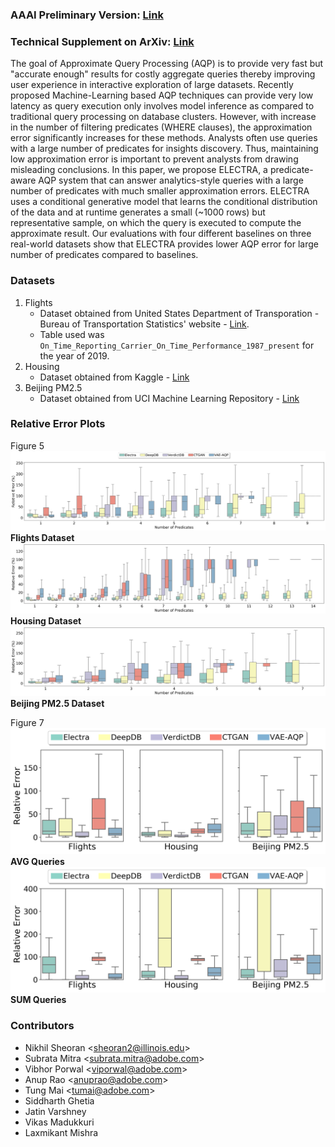 ### AAAI Preliminary Version: [Link](https://www.aaai.org/AAAI22Papers/AAAI-11427.SheoranN.pdf)
### Technical Supplement on ArXiv: [Link](https://arxiv.org/abs/2201.12420)

The goal of Approximate Query Processing (AQP) is to provide very fast but "accurate enough" results for costly aggregate queries thereby improving user experience in interactive exploration of large datasets. Recently proposed Machine-Learning based AQP techniques can provide very low latency as query execution only involves model inference as compared to traditional query processing on database clusters. However, with increase in the number of filtering predicates (WHERE clauses), the approximation error significantly increases for these methods. Analysts often use queries with a large number of predicates for insights discovery. Thus, maintaining low approximation error is important to prevent analysts from drawing misleading conclusions. In this paper, we propose ELECTRA, a predicate-aware AQP system that can answer analytics-style queries with a large number of predicates with much smaller approximation errors. ELECTRA uses a conditional generative model that learns the conditional distribution of the data and at runtime generates a small (~1000 rows) but representative sample, on which the query is executed to compute the approximate result. Our evaluations with four different baselines on three real-world datasets show that ELECTRA provides lower AQP error for large number of predicates compared to baselines.


### Datasets

1. Flights
    * Dataset obtained from United States Department of Transporation - Bureau of Transportation Statistics' website - [Link](https://transtats.bts.gov/).
    * Table used was `On_Time_Reporting_Carrier_On_Time_Performance_1987_present` for the year of 2019.
2. Housing
    * Dataset obtained from Kaggle - [Link](https://www.kaggle.com/ruiqurm/lianjia/version/2)
3. Beijing PM2.5
    * Dataset obtained from UCI Machine Learning Repository - [Link](https://archive.ics.uci.edu/ml/datasets/Beijing+PM2.5+Data)

### Relative Error Plots

Figure 5
![Figure 5a](/relative_error_plots/Figure5_a.png)
**Flights Dataset**
![Figure 5b](/relative_error_plots/Figure5_b.png)
**Housing Dataset**
![Figure 5c](/relative_error_plots/Figure5_c.png)
**Beijing PM2.5 Dataset**

Figure 7
![Figure 7a](/relative_error_plots/Figure7_a.png)
**AVG Queries**
![Figure 7b](/relative_error_plots/Figure7_b.png)
**SUM Queries**

### Contributors
- Nikhil Sheoran <<sheoran2@illinois.edu>>
- Subrata Mitra <<subrata.mitra@adobe.com>>
- Vibhor Porwal <<viporwal@adobe.com>>
- Anup Rao <<anuprao@adobe.com>>
- Tung Mai <<tumai@adobe.com>>
- Siddharth Ghetia
- Jatin Varshney
- Vikas Madukkuri
- Laxmikant Mishra
